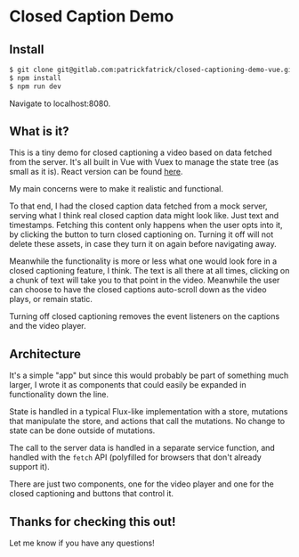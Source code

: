 # Closed Caption Demo

## Install

```bash
$ git clone git@gitlab.com:patrickfatrick/closed-captioning-demo-vue.git
$ npm install
$ npm run dev
```

Navigate to localhost:8080.

## What is it?

This is a tiny demo for closed captioning a video based on data fetched from the server. It's all built in Vue with Vuex to manage the state tree (as small as it is). React version can be found [here](https://gitlab.com/patrickfatrick/closed-captioning-demo-react).

My main concerns were to make it realistic and functional.

To that end, I had the closed caption data fetched from a mock server, serving what I think real closed caption data might look like. Just text and timestamps. Fetching this content only happens when the user opts into it, by clicking the button to turn closed captioning on. Turning it off will not delete these assets, in case they turn it on again before navigating away.

Meanwhile the functionality is more or less what one would look fore in a closed captioning feature, I think. The text is all there at all times, clicking on a chunk of text will take you to that point in the video. Meanwhile the user can choose to have the closed captions auto-scroll down as the video plays, or remain static.

Turning off closed captioning removes the event listeners on the captions and the video player.

## Architecture

It's a simple "app" but since this would probably be part of something much larger, I wrote it as components that could easily be expanded in functionality down the line. 

State is handled in a typical Flux-like implementation with a store, mutations that manipulate the store, and actions that call the mutations. No change to state can be done outside of mutations.

The call to the server data is handled in a separate service function, and handled with the `fetch` API (polyfilled for browsers that don't already support it).

There are just two components, one for the video player and one for the closed captioning and buttons that control it.

## Thanks for checking this out!

Let me know if you have any questions!